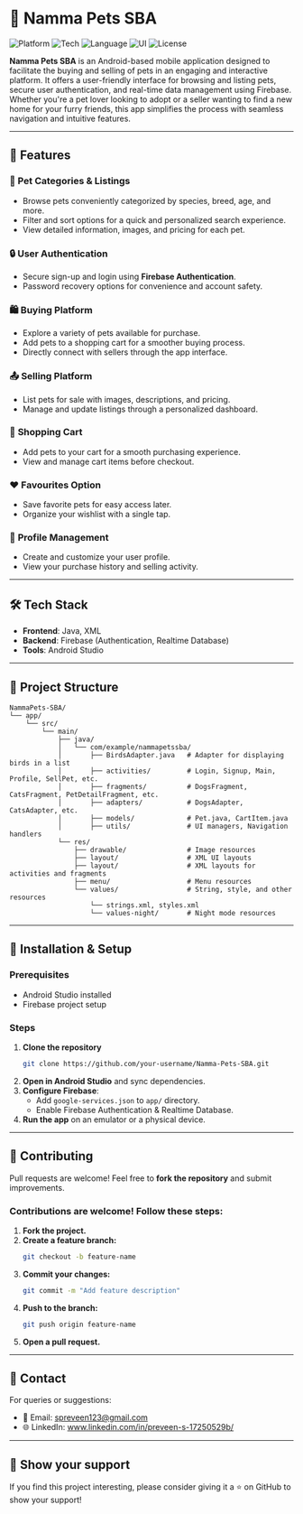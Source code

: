 # 🐾 Namma Pets SBA

![Platform](https://img.shields.io/badge/Platform-Android-blue.svg)
![Tech](https://img.shields.io/badge/Backend-Firebase-orange.svg)
![Language](https://img.shields.io/badge/Language-Java-yellow.svg)
![UI](https://img.shields.io/badge/UI-XML-green.svg)
![License](https://img.shields.io/badge/License-MIT-lightgrey.svg)

**Namma Pets SBA** is an Android-based mobile application designed to facilitate the buying and selling of pets in an engaging and interactive platform. It offers a user-friendly interface for browsing and listing pets, secure user authentication, and real-time data management using Firebase. Whether you're a pet lover looking to adopt or a seller wanting to find a new home for your furry friends, this app simplifies the process with seamless navigation and intuitive features.

---

## 🚀 Features  

### 🛒 Pet Categories & Listings
- Browse pets conveniently categorized by species, breed, age, and more.
- Filter and sort options for a quick and personalized search experience.
- View detailed information, images, and pricing for each pet.

### 🔒 User Authentication
- Secure sign-up and login using **Firebase Authentication**.
- Password recovery options for convenience and account safety. 

### 🛍️ Buying Platform
- Explore a variety of pets available for purchase.
- Add pets to a shopping cart for a smoother buying process.
- Directly connect with sellers through the app interface.

### 📤 Selling Platform
- List pets for sale with images, descriptions, and pricing.
- Manage and update listings through a personalized dashboard.

### 🛒 **Shopping Cart**  
- Add pets to your cart for a smooth purchasing experience.  
- View and manage cart items before checkout.  

### ❤️ **Favourites Option**  
- Save favorite pets for easy access later.  
- Organize your wishlist with a single tap.  

### 👤 **Profile Management**
- Create and customize your user profile.
- View your purchase history and selling activity.

---

## 🛠️ **Tech Stack**  

- **Frontend**: Java, XML  
- **Backend**: Firebase (Authentication, Realtime Database)
- **Tools**: Android Studio  

---

## 📂 Project Structure

```
NammaPets-SBA/
└── app/
    └── src/
        └── main/
            ├── java/
            │   └── com/example/nammapetssba/
            │       ├── BirdsAdapter.java   # Adapter for displaying birds in a list
            │       ├── activities/         # Login, Signup, Main, Profile, SellPet, etc.
            │       ├── fragments/          # DogsFragment, CatsFragment, PetDetailFragment, etc.
            │       ├── adapters/           # DogsAdapter, CatsAdapter, etc.
            │       ├── models/             # Pet.java, CartItem.java
            │       ├── utils/              # UI managers, Navigation handlers
            └── res/
                ├── drawable/               # Image resources
                ├── layout/                 # XML UI layouts
                ├── layout/                 # XML layouts for activities and fragments
                ├── menu/                   # Menu resources
                └── values/                 # String, style, and other resources
                    └── strings.xml, styles.xml
                    └── values-night/       # Night mode resources
```
---

## 📲 Installation & Setup

### Prerequisites
- Android Studio installed
- Firebase project setup

### Steps
1. **Clone the repository**
   ```sh
   git clone https://github.com/your-username/Namma-Pets-SBA.git
   ```
2. **Open in Android Studio** and sync dependencies.
3. **Configure Firebase**:
   - Add `google-services.json` to `app/` directory.
   - Enable Firebase Authentication & Realtime Database.
3. **Run the app** on an emulator or a physical device.

---

## 🤝 Contributing
Pull requests are welcome! Feel free to **fork the repository** and submit improvements.

### Contributions are welcome! Follow these steps:
1. **Fork the project.**
2. **Create a feature branch:**
   ```sh
   git checkout -b feature-name
   ```
3. **Commit your changes:**
   ```sh
   git commit -m "Add feature description"
   ```
4. **Push to the branch:**
   ```sh
   git push origin feature-name
   ```
5. **Open a pull request.**

---

## 📧 **Contact**
For queries or suggestions:
- 📧 Email: spreveen123@gmail.com
- 🌐 LinkedIn: www.linkedin.com/in/preveen-s-17250529b/

---

## 🌟 **Show your support**
If you find this project interesting, please consider giving it a ⭐ on GitHub to show your support!

